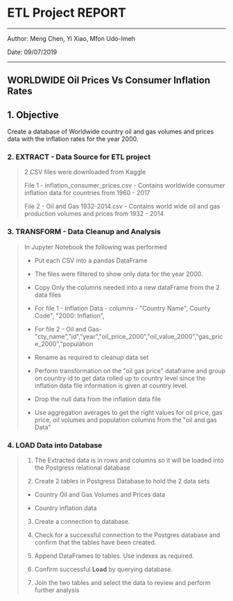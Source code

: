 # ETL Project REPORT

---

Author: Meng Chen, Yi Xiao, Mfon Udo-Imeh

Date: 09/07/2019

---

## WORLDWIDE Oil Prices Vs Consumer Inflation Rates



## 1. Objective

Create a database of Worldwide country oil and gas volumes and prices data with the inflation rates for the year 2000. 



### 2.  EXTRACT - Data Source for ETL project

>2 CSV files were downloaded from Kaggle
>
>File 1 - inflation_consumer_prices.csv - Contains worldwide consumer inflation data for countries from 1960 - 2017
>
>File 2 - Oil and Gas 1932-2014.csv - Contains world wide oil and gas production volumes and prices from 1932 - 2014



### 3. **TRANSFORM - Data Cleanup and Analysis**

>In Jupyter Notebook the following was performed
>
>* Put each CSV into a pandas DataFrame
>
>* The files were filtered to show only data for the year 2000.
>
>* Copy Only the columns needed into a new dataFrame from the 2 data files
>  * For file 1 - Inflation Data - columns - "Country Name", County Code", "2000: Inflation",	
>  * For file 2 - Oil and Gas-"cty_name","id","year","oil_price_2000","oil_value_2000","gas_price_2000","population
>
>* Rename as required to cleanup data set
>
>* Perform transformation on the "oil gas price" dataframe and group on country id to get data rolled up to country level since the inflation data file information is given at country level. 
>
>* Drop the null data from the inflation data file
>
>* Use aggregation averages to get the right values for oil price, gas price, oil volumes and population columns from the "oil and gas Data"



### 4.  LOAD Data into Database

>1. The Extracted data is in rows and columns so it will be loaded into the Postgress relational database
>
>2. Create 2 tables in Postgress Database to hold the 2 data sets
>
>*  Country Oil and Gas Volumes and Prices data
>
>* Country inflation data
>
>3. Create a connection to database.
>
>4. Check for a successful connection to the Postgres database and confirm that the tables have been created.
>
>5. Append DataFrames to tables. Use indexes as required.
>
>6. Confirm successful **Load** by querying database.
>
>7. Join the two tables and select the data to review and perform further analysis

